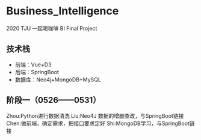 # Business_Intelligence
2020 TJU 一起喝咖啡 BI Final Project
## 技术栈
- 前端：Vue+D3
- 后端：SpringBoot
- 数据库：Neo4j+MongoDB+MySQL
## 阶段一（0526——0531）
Zhou:Python进行数据清洗
Liu:Neo4J 数据的增删查改，与SpringBoot链接
Chen:做前端，确定需求，把接口要求定好
Shi:MongoDB学习，与SpringBoot链接

